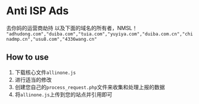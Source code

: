 # Anti ISP Ads
去你妈的运营商劫持
以及下面的域名的所有者，NMSL！  
`"adhudong.com","duiba.com","tuia.com","yuyiya.com","duiba.com.cn","chinadmp.cn","usu8.com","4336wang.cn"`

## How to use
1. 下载核心文件`allinone.js`
2. 进行适当的修改
3. 创建您自己的`process_request.php`文件来收集和处理上报的数据
4. 将`allinone.js`上传到您的站点并引用即可